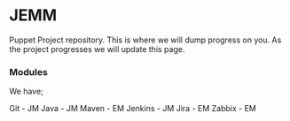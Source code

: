 # JEMM
Puppet Project repository. This is where we will dump progress on you.
As the project progresses we will update this page.

### Modules

We have;

Git     - JM
Java    - JM
Maven   - EM
Jenkins - JM
Jira    - EM
Zabbix  - EM
